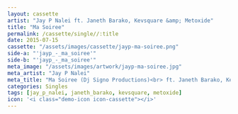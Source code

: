 ```yaml
---
layout: cassette
artist: "Jay P Nalei ft. Janeth Barako, Kevsquare &amp; Metoxide"
title: "Ma Soiree"
permalink: /cassette/single//:title
date: 2015-07-15
cassette: "/assets/images/cassette/jayp-ma-soiree.png"
side-a: "'jayp_-_ma_soiree'"
side-b: "'jayp_-_ma_soiree'"
meta_image: "/assets/images/artwork/jayp-ma-soiree.jpg"
meta_artist: "Jay P Nalei"
meta_title: "Ma Soiree (Dj Signo Productions)<br> ft. Janeth Barako, Kevsquare &amp; Metoxide"
categories: Singles
tags: [jay_p_nalei, janeth_barako, kevsquare, metoxide]
icon: '<i class="demo-icon icon-cassette"></i>'
---
```

